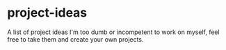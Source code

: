# project-ideas
A list of project ideas I'm too dumb or incompetent to work on myself, feel free to take them and create your own projects.
